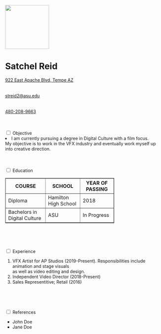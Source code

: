 

<!DOCTYPE html>
<html>
<head>

<style>
</style>

<link rel="stylesheet" type="text/css" href="satchfilms.github.io/assignment8.css">
</head>


<body>
  <img src="https://www.asu.edu/asuthemes/4.8/assets/full_logo.png" height="142">

  <h1>Satchel Reid</h1>
  <a href=' https://www.google.com/maps/place/922+E+Apache+Blvd,+Tempe,+AZ+85281/data=!4m2!3m1!1s0x872b08e901c5dbf5:0x8e6fcd887f7aaf02?sa=X&ved=2ahUKEwiGm5mu4dTkAhVULX0KHdhWDHsQ8gEwAHoECAoQAQ' target='_blank'>  922 East Apache Blvd, Tempe AZ </a>
  <br><br><br>
  <a href="mailto:streid2@asu.edu" target="_blank"> streid2@asu.edu </a>
  <br><br><br>
  <a href="tel:480-208-9663" target="_blank"> 480-208-9663 </a>
<section id="accordion">
<br><br><br>
<div>
  <input type="checkbox" id="check-1" />
	<label for="check-1">Objective</label>
				<article>
          <body>
            <li> I am currently pursuing a degree in Digital Culture with a film focus. <br> My objective is to work in the VFX industry and eventually work myself up into creative direction.</li>
          </body>
        </article>
</div>
<br><br><br>

<div>
  <input type="checkbox" id="check-2" />
	<label for="check-2">Education</label>
			<article>
        <a>
          <table style="width:70%" border="1">
            <tr>
              <th>COURSE</th>
              <th>SCHOOL</th>
              <th>YEAR OF PASSING</th>
            </tr>
            <tr>
              <td>Diploma</td>
              <td>Hamilton High School</td>
              <td>2018</td>
            </tr>
            <tr>
        <td>Bachelors in Digital Culture</td>
        <td>ASU</td>
        <td>In Progress </td>
      </tr>
          </table>
        </a>
      </article>
</div>

<br><br><br>

<div>
  <input type="checkbox" id="check-3" />
	<label for="check-3">Experience</label>
	<article>
    <ol>
      <li>VFX Artist for AP Studios (2019-Present). Responsibilities include animation and stage visuals<br>as well as video editing and design.</li>
      <li>Independent Video Director (2018-Present)</li>
      <li>Sales Representitive; Retail (2016)</li>
    </ol>
  </article>
</div>

<br><br><br>

<div>
  <input type="checkbox" id="check-4" />
	<label for="check-4">References</label>
	<article>

  <ul style="list-style-type:square;">
      <li>John Doe</li>
      <li>Jane Doe</li>
    </ul>
  </article>
</div>

</body>

</html>

